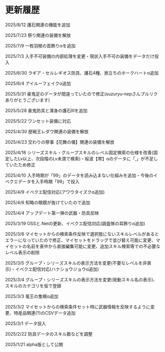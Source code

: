# 更新履歴

2025/8/12 護石関連の機能を追加

2025/7/23 祭り関連の装備を解放

2025/7/9 一枚羽根の首飾りαを追加

2025/7/3 入手不可装備の内部処理を変更・現状入手不可の装備をデータだけ投入

2025/6/30 ラギア・セルレギオス防具、護石4種、旅立ちのホークハートα追加

2025/6/4 アイルーフェイクα追加

2025/5/31 豪鬼足のデータが間違っていたので修正(suzuryu-nepさんプルリクありがとうございます)

2025/5/28 豪鬼防具と渾身の護石Ⅲを追加

2025/5/22 ワンセット装備に対応

2025/4/30 歴戦王レダウ関連の装備を解放

2025/4/23 交わりの祭事【花舞の儀】関連の装備を解放

2025/4/18 シリーズスキル・グループスキルのレベル固定検索の仕様を改善(固定したLv以上、次段階のLv未満で検索)・桜波【帯】αのデータに「,」が不足していたため修正

2025/4/10 入手時期が「99」のデータを読み込まない仕組みを追加・今後のイベクエデータを入手時期「99」で投入

2025/4/9 イベクエ配信対応(アワウタイズクα追加)

2025/4/6 知略の眼鏡が抜けていたので追加

2025/4/4 アップデート第一弾の武器・防具反映

2025/3/19 OSSと.Netの更新、イベクエ配信対応(調査隊の耳飾りα追加)

2025/3/6 マイセットからの検索条件反映で選択肢にないスキルレベルがあるとエラーになっていたので修正、マイセットをドラッグで並び替え可能に変更、マイセットの名前を表中から直接編集可能に変更、追加スキル検索等での不必要なレベル表示の削除

2025/3/5 グループ・シリーズスキルの表示方法を変更(不要なレベルを非表示)・イベクエ配信対応(ハナショウジョウα追加)

2025/3/4 グループ・シリーズスキルの表示方法を変更(発動スキル名の表示)、スキルのカテゴリを仮で登録

2025/3/3 竜王の隻眼α追加

2025/3/2 マイセットからの検索条件セット時に武器情報を反映するように変更、特産品関連(?)のCSVデータ追加

2025/3/1 データ投入

2025/2/22 防具データのスキル数などを調整

2025/1/21 alpha版として公開
